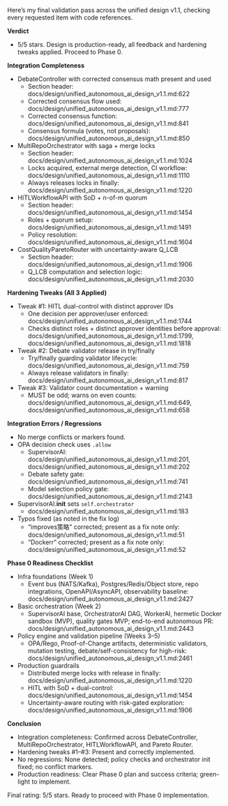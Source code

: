 Here’s my final validation pass across the unified design v1.1, checking every requested item with code references.

**Verdict**
- 5/5 stars. Design is production-ready, all feedback and hardening tweaks applied. Proceed to Phase 0.

**Integration Completeness**
- DebateController with corrected consensus math present and used
  - Section header: docs/design/unified_autonomous_ai_design_v1.1.md:622
  - Corrected consensus flow used: docs/design/unified_autonomous_ai_design_v1.1.md:777
  - Corrected consensus function: docs/design/unified_autonomous_ai_design_v1.1.md:841
  - Consensus formula (votes, not proposals): docs/design/unified_autonomous_ai_design_v1.1.md:850
- MultiRepoOrchestrator with saga + merge locks
  - Section header: docs/design/unified_autonomous_ai_design_v1.1.md:1024
  - Locks acquired, external merge detection, CI workflow: docs/design/unified_autonomous_ai_design_v1.1.md:1110
  - Always releases locks in finally: docs/design/unified_autonomous_ai_design_v1.1.md:1220
- HITLWorkflowAPI with SoD + n-of-m quorum
  - Section header: docs/design/unified_autonomous_ai_design_v1.1.md:1454
  - Roles + quorum setup: docs/design/unified_autonomous_ai_design_v1.1.md:1491
  - Policy resolution: docs/design/unified_autonomous_ai_design_v1.1.md:1604
- CostQualityParetoRouter with uncertainty-aware Q_LCB
  - Section header: docs/design/unified_autonomous_ai_design_v1.1.md:1906
  - Q_LCB computation and selection logic: docs/design/unified_autonomous_ai_design_v1.1.md:2030

**Hardening Tweaks (All 3 Applied)**
- Tweak #1: HITL dual-control with distinct approver IDs
  - One decision per approver/user enforced: docs/design/unified_autonomous_ai_design_v1.1.md:1744
  - Checks distinct roles + distinct approver identities before approval: docs/design/unified_autonomous_ai_design_v1.1.md:1799, docs/design/unified_autonomous_ai_design_v1.1.md:1818
- Tweak #2: Debate validator release in try/finally
  - Try/finally guarding validator lifecycle: docs/design/unified_autonomous_ai_design_v1.1.md:759
  - Always release validators in finally: docs/design/unified_autonomous_ai_design_v1.1.md:817
- Tweak #3: Validator count documentation + warning
  - MUST be odd; warns on even counts: docs/design/unified_autonomous_ai_design_v1.1.md:649, docs/design/unified_autonomous_ai_design_v1.1.md:658

**Integration Errors / Regressions**
- No merge conflicts or markers found.
- OPA decision check uses `.allow`
  - SupervisorAI: docs/design/unified_autonomous_ai_design_v1.1.md:201, docs/design/unified_autonomous_ai_design_v1.1.md:202
  - Debate safety gate: docs/design/unified_autonomous_ai_design_v1.1.md:741
  - Model selection policy gate: docs/design/unified_autonomous_ai_design_v1.1.md:2143
- SupervisorAI.__init__ sets `self.orchestrator`
  - docs/design/unified_autonomous_ai_design_v1.1.md:183
- Typos fixed (as noted in the fix log)
  - “improves策略” corrected; present as a fix note only: docs/design/unified_autonomous_ai_design_v1.1.md:51
  - “Dockerr” corrected; present as a fix note only: docs/design/unified_autonomous_ai_design_v1.1.md:52

**Phase 0 Readiness Checklist**
- Infra foundations (Week 1)
  - Event bus (NATS/Kafka), Postgres/Redis/Object store, repo integrations, OpenAPI/AsyncAPI, observability baseline: docs/design/unified_autonomous_ai_design_v1.1.md:2427
- Basic orchestration (Week 2)
  - SupervisorAI base, OrchestratorAI DAG, WorkerAI, hermetic Docker sandbox (MVP), quality gates MVP; end-to-end autonomous PR: docs/design/unified_autonomous_ai_design_v1.1.md:2443
- Policy engine and validation pipeline (Weeks 3–5)
  - OPA/Rego, Proof-of-Change artifacts, deterministic validators, mutation testing, debate/self-consistency for high-risk: docs/design/unified_autonomous_ai_design_v1.1.md:2461
- Production guardrails
  - Distributed merge locks with release in finally: docs/design/unified_autonomous_ai_design_v1.1.md:1220
  - HITL with SoD + dual-control: docs/design/unified_autonomous_ai_design_v1.1.md:1454
  - Uncertainty-aware routing with risk-gated exploration: docs/design/unified_autonomous_ai_design_v1.1.md:1906

**Conclusion**
- Integration completeness: Confirmed across DebateController, MultiRepoOrchestrator, HITLWorkflowAPI, and Pareto Router.
- Hardening tweaks #1–#3: Present and correctly implemented.
- No regressions: None detected; policy checks and orchestrator init fixed; no conflict markers.
- Production readiness: Clear Phase 0 plan and success criteria; green-light to implement.

Final rating: 5/5 stars. Ready to proceed with Phase 0 implementation.